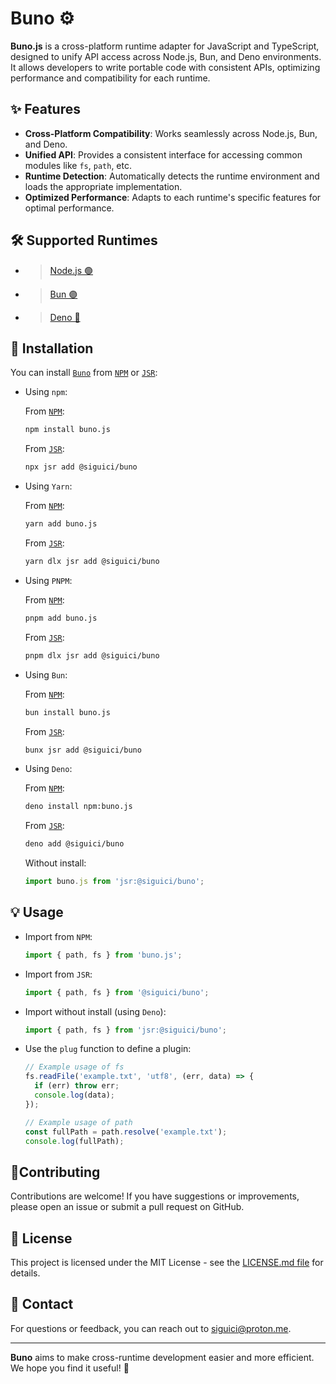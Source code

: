 # Buno ⚙️

**Buno.js** is a cross-platform runtime adapter for JavaScript and TypeScript,
designed to unify API access across Node.js, Bun, and Deno environments.
It allows developers to write portable code with consistent APIs,
optimizing performance and compatibility for each runtime.

## ✨ Features

- **Cross-Platform Compatibility**: Works seamlessly across Node.js, Bun, and Deno.
- **Unified API**: Provides a consistent interface for accessing common modules
like `fs`, `path`, etc.
- **Runtime Detection**: Automatically detects the runtime environment
and loads the appropriate implementation.
- **Optimized Performance**: Adapts to each runtime's specific features
for optimal performance.

## 🛠️ Supported Runtimes

- >[Node.js 🟢](https://nodejs.org/)
- >[Bun 🟣](https://bun.sh/)
- >[Deno 🔵](https://deno.com/)

## 🚀 Installation

You can install [`Buno`](https://github.com/siguici/buno)
from [`NPM`](https://npmjs.com/package/buno.js) or [`JSR`](https://jsr.io/@siguici/buno):

- Using `npm`:

  From [`NPM`](https://npmjs.com/package/buno.js):

  ```bash
  npm install buno.js
  ```

  From [`JSR`](https://jsr.io/@siguici/buno):

  ```bash
  npx jsr add @siguici/buno
  ```

- Using `Yarn`:

  From [`NPM`](https://npmjs.com/package/buno.js):

  ```bash
  yarn add buno.js
  ```

  From [`JSR`](https://jsr.io/@siguici/buno):

  ```bash
  yarn dlx jsr add @siguici/buno
  ```

- Using `PNPM`:

  From [`NPM`](https://npmjs.com/package/buno.js):

  ```bash
  pnpm add buno.js
  ```

  From [`JSR`](https://jsr.io/@siguici/buno):

  ```bash
  pnpm dlx jsr add @siguici/buno
  ```

- Using `Bun`:

  From [`NPM`](https://npmjs.com/package/buno.js):

  ```bash
  bun install buno.js
  ```

  From [`JSR`](https://jsr.io/@siguici/buno):

  ```bash
  bunx jsr add @siguici/buno
  ```

- Using `Deno`:

  From [`NPM`](https://npmjs.com/package/buno.js):

  ```bash
  deno install npm:buno.js
  ```

  From [`JSR`](https://jsr.io/@siguici/buno):

  ```bash
  deno add @siguici/buno
  ```

  Without install:

  ```typescript
  import buno.js from 'jsr:@siguici/buno';
  ```

## 💡 Usage

- Import from `NPM`:

  ```javascript
  import { path, fs } from 'buno.js';
  ```

- Import from `JSR`:

  ```javascript
  import { path, fs } from '@siguici/buno';
  ```

- Import without install (using `Deno`):

  ```javascript
  import { path, fs } from 'jsr:@siguici/buno';
  ```

- Use the `plug` function to define a plugin:

  ```typescript
  // Example usage of fs
  fs.readFile('example.txt', 'utf8', (err, data) => {
    if (err) throw err;
    console.log(data);
  });

  // Example usage of path
  const fullPath = path.resolve('example.txt');
  console.log(fullPath);
  ```

## 🤝Contributing

Contributions are welcome! If you have suggestions or improvements,
please open an issue or submit a pull request on GitHub.

## 📜 License

This project is licensed under the MIT License -
see the [LICENSE.md file](./LICENSE.md) for details.

## 🔗 Contact

For questions or feedback, you can reach out to [siguici@proton.me](mailto:siguici@proton.me).

---

**Buno** aims to make cross-runtime development easier and more efficient.
We hope you find it useful! 🎉
